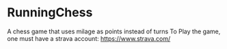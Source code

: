 # RunningChess
A chess game that uses milage as points instead of turns 
To Play the game, one must have a strava account: https://www.strava.com/
